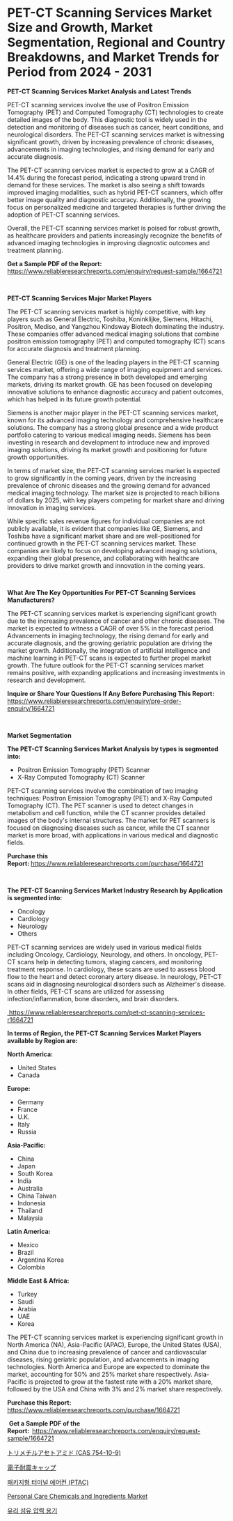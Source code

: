 <p><h1>PET-CT Scanning Services Market Size and Growth, Market Segmentation, Regional and Country Breakdowns, and Market Trends for Period from 2024 -  2031</h1></p><p><strong>PET-CT Scanning Services Market Analysis and Latest Trends</strong></p>
<p><p>PET-CT scanning services involve the use of Positron Emission Tomography (PET) and Computed Tomography (CT) technologies to create detailed images of the body. This diagnostic tool is widely used in the detection and monitoring of diseases such as cancer, heart conditions, and neurological disorders. The PET-CT scanning services market is witnessing significant growth, driven by increasing prevalence of chronic diseases, advancements in imaging technologies, and rising demand for early and accurate diagnosis.</p><p>The PET-CT scanning services market is expected to grow at a CAGR of 14.4% during the forecast period, indicating a strong upward trend in demand for these services. The market is also seeing a shift towards improved imaging modalities, such as hybrid PET-CT scanners, which offer better image quality and diagnostic accuracy. Additionally, the growing focus on personalized medicine and targeted therapies is further driving the adoption of PET-CT scanning services.</p><p>Overall, the PET-CT scanning services market is poised for robust growth, as healthcare providers and patients increasingly recognize the benefits of advanced imaging technologies in improving diagnostic outcomes and treatment planning.</p></p>
<p><strong>Get a Sample PDF of the Report:&nbsp;</strong> <a href="https://www.reliableresearchreports.com/enquiry/request-sample/1664721">https://www.reliableresearchreports.com/enquiry/request-sample/1664721</a></p>
<p>&nbsp;</p>
<p><strong>PET-CT Scanning Services Major Market Players</strong></p>
<p><p>The PET-CT scanning services market is highly competitive, with key players such as General Electric, Toshiba, Koninklijke, Siemens, Hitachi, Positron, Mediso, and Yangzhou Kindsway Biotech dominating the industry. These companies offer advanced medical imaging solutions that combine positron emission tomography (PET) and computed tomography (CT) scans for accurate diagnosis and treatment planning.</p><p>General Electric (GE) is one of the leading players in the PET-CT scanning services market, offering a wide range of imaging equipment and services. The company has a strong presence in both developed and emerging markets, driving its market growth. GE has been focused on developing innovative solutions to enhance diagnostic accuracy and patient outcomes, which has helped in its future growth potential.</p><p>Siemens is another major player in the PET-CT scanning services market, known for its advanced imaging technology and comprehensive healthcare solutions. The company has a strong global presence and a wide product portfolio catering to various medical imaging needs. Siemens has been investing in research and development to introduce new and improved imaging solutions, driving its market growth and positioning for future growth opportunities.</p><p>In terms of market size, the PET-CT scanning services market is expected to grow significantly in the coming years, driven by the increasing prevalence of chronic diseases and the growing demand for advanced medical imaging technology. The market size is projected to reach billions of dollars by 2025, with key players competing for market share and driving innovation in imaging services.</p><p>While specific sales revenue figures for individual companies are not publicly available, it is evident that companies like GE, Siemens, and Toshiba have a significant market share and are well-positioned for continued growth in the PET-CT scanning services market. These companies are likely to focus on developing advanced imaging solutions, expanding their global presence, and collaborating with healthcare providers to drive market growth and innovation in the coming years.</p></p>
<p>&nbsp;</p>
<p><strong>What Are The Key Opportunities For PET-CT Scanning Services Manufacturers?</strong></p>
<p><p>The PET-CT scanning services market is experiencing significant growth due to the increasing prevalence of cancer and other chronic diseases. The market is expected to witness a CAGR of over 5% in the forecast period. Advancements in imaging technology, the rising demand for early and accurate diagnosis, and the growing geriatric population are driving the market growth. Additionally, the integration of artificial intelligence and machine learning in PET-CT scans is expected to further propel market growth. The future outlook for the PET-CT scanning services market remains positive, with expanding applications and increasing investments in research and development.</p></p>
<p><strong>Inquire or Share Your Questions If Any Before Purchasing This Report:</strong> <a href="https://www.reliableresearchreports.com/enquiry/pre-order-enquiry/1664721">https://www.reliableresearchreports.com/enquiry/pre-order-enquiry/1664721</a></p>
<p>&nbsp;</p>
<p><strong>Market Segmentation</strong></p>
<p><strong>The PET-CT Scanning Services Market Analysis by types is segmented into:</strong></p>
<p><ul><li>Positron Emission Tomography (PET) Scanner</li><li>X-Ray Computed Tomography (CT) Scanner</li></ul></p>
<p><p>PET-CT scanning services involve the combination of two imaging techniques: Positron Emission Tomography (PET) and X-Ray Computed Tomography (CT). The PET scanner is used to detect changes in metabolism and cell function, while the CT scanner provides detailed images of the body's internal structures. The market for PET scanners is focused on diagnosing diseases such as cancer, while the CT scanner market is more broad, with applications in various medical and diagnostic fields.</p></p>
<p><strong>Purchase this Report:&nbsp;</strong><a href="https://www.reliableresearchreports.com/purchase/1664721">https://www.reliableresearchreports.com/purchase/1664721</a></p>
<p>&nbsp;</p>
<p><strong>The PET-CT Scanning Services Market Industry Research by Application is segmented into:</strong></p>
<p><ul><li>Oncology</li><li>Cardiology</li><li>Neurology</li><li>Others</li></ul></p>
<p><p>PET-CT scanning services are widely used in various medical fields including Oncology, Cardiology, Neurology, and others. In oncology, PET-CT scans help in detecting tumors, staging cancers, and monitoring treatment response. In cardiology, these scans are used to assess blood flow to the heart and detect coronary artery disease. In neurology, PET-CT scans aid in diagnosing neurological disorders such as Alzheimer's disease. In other fields, PET-CT scans are utilized for assessing infection/inflammation, bone disorders, and brain disorders.</p></p>
<p><a href="https://www.reliableresearchreports.com/pet-ct-scanning-services-r1664721">&nbsp;https://www.reliableresearchreports.com/pet-ct-scanning-services-r1664721</a></p>
<p><strong>In terms of Region, the PET-CT Scanning Services Market Players available by Region are:</strong></p>
<p>
    <p> <strong> North America: </strong>
        <ul>
            <li>United States</li>
            <li>Canada</li>
        </ul>
        </p> 
    <p> <strong> Europe: </strong>
        <ul>
            <li>Germany</li>
            <li>France</li>
            <li>U.K.</li>
            <li>Italy</li>
            <li>Russia</li>
        </ul>
        </p> 
    <p> <strong> Asia-Pacific: </strong>
        <ul>
            <li>China</li>
            <li>Japan</li>
            <li>South Korea</li>
            <li>India</li>
            <li>Australia</li>
            <li>China Taiwan</li>
            <li>Indonesia</li>
            <li>Thailand</li>
            <li>Malaysia</li>
        </ul>
        </p> 
    <p> <strong> Latin America: </strong>
        <ul>
            <li>Mexico</li>
            <li>Brazil</li>
            <li>Argentina Korea</li>
            <li>Colombia</li>
        </ul>
        </p> 
    <p> <strong> Middle East & Africa: </strong>
        <ul>
            <li>Turkey</li>
            <li>Saudi</li>
            <li>Arabia</li>
            <li>UAE</li>
            <li>Korea</li>
        </ul>
    </p>
    </p>
<p><p>The PET-CT scanning services market is experiencing significant growth in North America (NA), Asia-Pacific (APAC), Europe, the United States (USA), and China due to increasing prevalence of cancer and cardiovascular diseases, rising geriatric population, and advancements in imaging technologies. North America and Europe are expected to dominate the market, accounting for 50% and 25% market share respectively. Asia-Pacific is projected to grow at the fastest rate with a 20% market share, followed by the USA and China with 3% and 2% market share respectively.</p></p>
<p><strong>Purchase this Report: </strong><a href="https://www.reliableresearchreports.com/purchase/1664721">https://www.reliableresearchreports.com/purchase/1664721</a></p>
<p>&nbsp;<strong>Get a Sample PDF of the Report:&nbsp;&nbsp;</strong><a href="https://www.reliableresearchreports.com/enquiry/request-sample/1664721">https://www.reliableresearchreports.com/enquiry/request-sample/1664721</a></p>
<p><strong></strong></p>
<p><p><a href="https://github.com/NovaStamm2023/Market-Research-Report-List-1/blob/main/232463396867.md">トリメチルアセトアミド (CAS 754-10-9)</a></p><p><a href="https://medium.com/@harmonybogan1944/%E9%9B%BB%E5%AD%90%E5%9C%B0%E9%9C%87%E5%B8%BD%E5%B8%82%E5%A0%B4-%E5%B8%82%E5%A0%B4cagr-%E5%B8%82%E5%A0%B4%E5%8B%95%E5%90%91-%E3%81%8A%E3%82%88%E3%81%B3%E6%88%90%E9%95%B7%E6%88%A6%E7%95%A5%E3%81%AB%E9%96%A2%E3%81%99%E3%82%8B%E6%B4%9E%E5%AF%9F-27a2259f995f">電子耐震キャップ</a></p><p><a href="https://github.com/bunxhcci35271755/Market-Research-Report-List-2/blob/main/404138188470.md">패키지형 터미널 에어컨 (PTAC)</a></p><p><a href="https://github.com/DeonteStanton2023/Market-Research-Report-List-1/blob/main/personal-care-chemicals-and-ingredients-market.md">Personal Care Chemicals and Ingredients Market</a></p><p><a href="https://medium.com/@dayanarunolfsdottir/%EC%9C%A0%EB%A6%AC-%EC%84%AC%EC%9C%A0-%EC%95%95%EB%A0%A5%EC%9A%A9%EA%B8%B0-%EC%8B%9C%EC%9E%A5-2031%EB%85%84%EA%B9%8C%EC%A7%80-%EC%84%B1%EA%B3%B5%EC%A0%81%EC%9D%B8-%EB%B9%84%EC%A6%88%EB%8B%88%EC%8A%A4-%EC%A0%84%EB%9E%B5%EC%9D%98-%ED%95%B5%EC%8B%AC-%EC%9A%94%EC%86%8C%EC%9E%85%EB%8B%88%EB%8B%A4-9c64816491b5">유리 섬유 압력 용기</a></p></p>